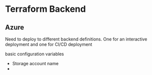 # Terraform Backend

## Azure
Need to deploy to different backend definitions. One for an interactive deployment and one for CI/CD deployment

basic configuration variables
- Storage account name
- 
